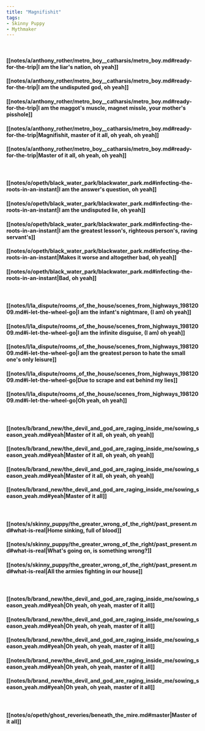 ```yaml
---
title: "Magnifishit"
tags:
- Skinny Puppy
- Mythmaker
---
```

&nbsp;
#### [[notes/a/anthony_rother/metro_boy__catharsis/metro_boy.md#ready-for-the-trip|I am the liar's nation, oh yeah]]
#### [[notes/a/anthony_rother/metro_boy__catharsis/metro_boy.md#ready-for-the-trip|I am the undisputed god, oh yeah]]
#### [[notes/a/anthony_rother/metro_boy__catharsis/metro_boy.md#ready-for-the-trip|I am the maggot's muscle, magnet missle, your mother's pisshole]]
#### [[notes/a/anthony_rother/metro_boy__catharsis/metro_boy.md#ready-for-the-trip|Magnifishit, master of it all, oh yeah, oh yeah]]
#### [[notes/a/anthony_rother/metro_boy__catharsis/metro_boy.md#ready-for-the-trip|Master of it all, oh yeah, oh yeah]]
&nbsp;
#### [[notes/o/opeth/black_water_park/blackwater_park.md#infecting-the-roots-in-an-instant|I am the answer's question, oh yeah]]
#### [[notes/o/opeth/black_water_park/blackwater_park.md#infecting-the-roots-in-an-instant|I am the undisputed lie, oh yeah]]
#### [[notes/o/opeth/black_water_park/blackwater_park.md#infecting-the-roots-in-an-instant|I am the greatest lesson's, righteous person's, raving servant's]]
#### [[notes/o/opeth/black_water_park/blackwater_park.md#infecting-the-roots-in-an-instant|Makes it worse and altogether bad, oh yeah]]
#### [[notes/o/opeth/black_water_park/blackwater_park.md#infecting-the-roots-in-an-instant|Bad, oh yeah]]
&nbsp;
#### [[notes/l/la_dispute/rooms_of_the_house/scenes_from_highways_19812009.md#i-let-the-wheel-go|I am the infant's nightmare, (I am) oh yeah]]
#### [[notes/l/la_dispute/rooms_of_the_house/scenes_from_highways_19812009.md#i-let-the-wheel-go|I am the infinite disguise, (I am) oh yeah]]
#### [[notes/l/la_dispute/rooms_of_the_house/scenes_from_highways_19812009.md#i-let-the-wheel-go|I am the greatest person to hate the small one's only leisure]]
#### [[notes/l/la_dispute/rooms_of_the_house/scenes_from_highways_19812009.md#i-let-the-wheel-go|Due to scrape and eat behind my lies]]
#### [[notes/l/la_dispute/rooms_of_the_house/scenes_from_highways_19812009.md#i-let-the-wheel-go|Oh yeah, oh yeah]]
&nbsp;
#### [[notes/b/brand_new/the_devil_and_god_are_raging_inside_me/sowing_season_yeah.md#yeah|Master of it all, oh yeah, oh yeah]]
#### [[notes/b/brand_new/the_devil_and_god_are_raging_inside_me/sowing_season_yeah.md#yeah|Master of it all, oh yeah, oh yeah]]
#### [[notes/b/brand_new/the_devil_and_god_are_raging_inside_me/sowing_season_yeah.md#yeah|Master of it all, oh yeah, oh yeah]]
#### [[notes/b/brand_new/the_devil_and_god_are_raging_inside_me/sowing_season_yeah.md#yeah|Master of it all]]
&nbsp;
#### [[notes/s/skinny_puppy/the_greater_wrong_of_the_right/past_present.md#what-is-real|Home sinking, full of blood]]
#### [[notes/s/skinny_puppy/the_greater_wrong_of_the_right/past_present.md#what-is-real|What's going on, is something wrong?]]
#### [[notes/s/skinny_puppy/the_greater_wrong_of_the_right/past_present.md#what-is-real|All the armies fighting in our house]]
&nbsp;
#### [[notes/b/brand_new/the_devil_and_god_are_raging_inside_me/sowing_season_yeah.md#yeah|Oh yeah, oh yeah, master of it all]]
#### [[notes/b/brand_new/the_devil_and_god_are_raging_inside_me/sowing_season_yeah.md#yeah|Oh yeah, oh yeah, master of it all]]
#### [[notes/b/brand_new/the_devil_and_god_are_raging_inside_me/sowing_season_yeah.md#yeah|Oh yeah, oh yeah, master of it all]]
#### [[notes/b/brand_new/the_devil_and_god_are_raging_inside_me/sowing_season_yeah.md#yeah|Oh yeah, oh yeah, master of it all]]
#### [[notes/b/brand_new/the_devil_and_god_are_raging_inside_me/sowing_season_yeah.md#yeah|Oh yeah, oh yeah, master of it all]]
&nbsp;
#### [[notes/o/opeth/ghost_reveries/beneath_the_mire.md#master|Master of it all]]
